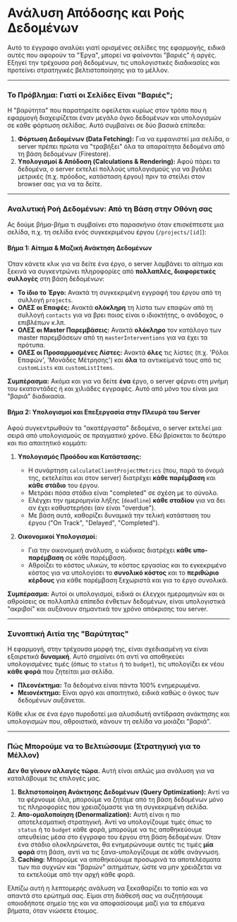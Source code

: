 # Ανάλυση Απόδοσης και Ροής Δεδομένων

Αυτό το έγγραφο αναλύει γιατί ορισμένες σελίδες της εφαρμογής, ειδικά αυτές που αφορούν τα "Έργα", μπορεί να φαίνονται "βαριές" ή αργές. Εξηγεί την τρέχουσα ροή δεδομένων, τις υπολογιστικές διαδικασίες και προτείνει στρατηγικές βελτιστοποίησης για το μέλλον.

---

### Το Πρόβλημα: Γιατί οι Σελίδες Είναι "Βαριές";

Η "βαρύτητα" που παρατηρείτε οφείλεται κυρίως στον τρόπο που η εφαρμογή διαχειρίζεται έναν μεγάλο όγκο δεδομένων και υπολογισμών σε κάθε φόρτωση σελίδας. Αυτό συμβαίνει σε δύο βασικά επίπεδα:

1.  **Φόρτωση Δεδομένων (Data Fetching):** Για να εμφανιστεί μια σελίδα, ο server πρέπει πρώτα να "τραβήξει" όλα τα απαραίτητα δεδομένα από τη βάση δεδομένων (Firestore).
2.  **Υπολογισμοί & Απόδοση (Calculations & Rendering):** Αφού πάρει τα δεδομένα, ο server εκτελεί πολλούς υπολογισμούς για να βγάλει μετρικές (π.χ. πρόοδος, κατάσταση έργου) πριν τα στείλει στον browser σας για να τα δείτε.

---

### Αναλυτική Ροή Δεδομένων: Από τη Βάση στην Οθόνη σας

Ας δούμε βήμα-βήμα τι συμβαίνει στο παρασκήνιο όταν επισκέπτεστε μια σελίδα, π.χ. τη σελίδα ενός συγκεκριμένου έργου (`/projects/[id]`):

#### Βήμα 1: Αίτημα & Μαζική Ανάκτηση Δεδομένων

Όταν κάνετε κλικ για να δείτε ένα έργο, ο server λαμβάνει το αίτημα και ξεκινά να συγκεντρώνει πληροφορίες από **πολλαπλές, διαφορετικές συλλογές** στη βάση δεδομένων:

*   **Το ίδιο το Έργο:** Ανακτά τη συγκεκριμένη εγγραφή του έργου από τη συλλογή `projects`.
*   **ΟΛΕΣ οι Επαφές:** Ανακτά **ολόκληρη** τη λίστα των επαφών από τη συλλογή `contacts` για να βρει ποιος είναι ο ιδιοκτήτης, ο ανάδοχος, ο επιβλέπων κ.λπ.
*   **ΟΛΕΣ οι Master Παρεμβάσεις:** Ανακτά **ολόκληρο** τον κατάλογο των master παρεμβάσεων από τη `masterInterventions` για να έχει τα πρότυπα.
*   **ΟΛΕΣ οι Προσαρμοσμένες Λίστες:** Ανακτά **όλες** τις λίστες (π.χ. 'Ρόλοι Επαφών', 'Μονάδες Μέτρησης') και **όλα** τα αντικείμενά τους από τις `customLists` και `customListItems`.

**Συμπέρασμα:** Ακόμα και για να δείτε **ένα** έργο, ο server φέρνει στη μνήμη του εκατοντάδες ή και χιλιάδες εγγραφές. Αυτό από μόνο του είναι μια "βαριά" διαδικασία.

#### Βήμα 2: Υπολογισμοί και Επεξεργασία στην Πλευρά του Server

Αφού συγκεντρωθούν τα "ακατέργαστα" δεδομένα, ο server εκτελεί μια σειρά από υπολογισμούς σε πραγματικό χρόνο. Εδώ βρίσκεται το δεύτερο και πιο απαιτητικό κομμάτι:

1.  **Υπολογισμός Προόδου και Κατάστασης:**
    *   Η συνάρτηση `calculateClientProjectMetrics` (που, παρά το όνομά της, εκτελείται και στον server) διατρέχει **κάθε παρέμβαση** και **κάθε στάδιο** του έργου.
    *   Μετράει πόσα στάδια είναι "completed" σε σχέση με το σύνολο.
    *   Ελέγχει την ημερομηνία λήξης (`deadline`) **κάθε σταδίου** για να δει αν έχει καθυστερήσει (αν είναι "overdue").
    *   Με βάση αυτά, καθορίζει δυναμικά την τελική κατάσταση του έργου ("On Track", "Delayed", "Completed").

2.  **Οικονομικοί Υπολογισμοί:**
    *   Για την οικονομική ανάλυση, ο κώδικας διατρέχει **κάθε υπο-παρέμβαση** σε κάθε παρέμβαση.
    *   Αθροίζει το κόστος υλικών, το κόστος εργασίας και το εγκεκριμένο κόστος για να υπολογίσει το **συνολικό κόστος** και το **περιθώριο κέρδους** για κάθε παρέμβαση ξεχωριστά και για το έργο συνολικά.

**Συμπέρασμα:** Αυτοί οι υπολογισμοί, ειδικά οι έλεγχοι ημερομηνιών και οι αθροίσεις σε πολλαπλά επίπεδα ένθετων δεδομένων, είναι υπολογιστικά "ακριβοί" και αυξάνουν σημαντικά τον χρόνο απόκρισης του server.

---

### Συνοπτική Αιτία της "Βαρύτητας"

Η εφαρμογή, στην τρέχουσα μορφή της, είναι σχεδιασμένη να είναι εξαιρετικά **δυναμική**. Αυτό σημαίνει ότι αντί να αποθηκεύει υπολογισμένες τιμές (όπως το `status` ή το `budget`), τις υπολογίζει εκ νέου **κάθε φορά** που ζητείται μια σελίδα.

*   **Πλεονέκτημα:** Τα δεδομένα είναι πάντα 100% ενημερωμένα.
*   **Μειονέκτημα:** Είναι αργό και απαιτητικό, ειδικά καθώς ο όγκος των δεδομένων αυξάνεται.

Κάθε κλικ σε ένα έργο πυροδοτεί μια αλυσιδωτή αντίδραση ανάκτησης και υπολογισμών που, αθροιστικά, κάνουν τη σελίδα να μοιάζει "βαριά".

---

### Πώς Μπορούμε να το Βελτιώσουμε (Στρατηγική για το Μέλλον)

**Δεν θα γίνουν αλλαγές τώρα.** Αυτή είναι απλώς μια ανάλυση για να καταλάβουμε τις επιλογές μας.

1.  **Βελτιστοποίηση Ανάκτησης Δεδομένων (Query Optimization):** Αντί να τα φέρνουμε όλα, μπορούμε να ζητάμε από τη βάση δεδομένων μόνο τις πληροφορίες που χρειαζόμαστε για τη συγκεκριμένη σελίδα.
2.  **Απο-ομαλοποίηση (Denormalization):** Αυτή είναι η πιο αποτελεσματική στρατηγική. Αντί να υπολογίζουμε τιμές όπως το `status` ή το `budget` κάθε φορά, μπορούμε να τις αποθηκεύουμε απευθείας μέσα στο έγγραφο του έργου στη βάση δεδομένων. Όταν ένα στάδιο ολοκληρώνεται, θα ενημερώνουμε αυτές τις τιμές **μία φορά** στη βάση, αντί να τις ξανα-υπολογίζουμε σε κάθε ανάγνωση.
3.  **Caching:** Μπορούμε να αποθηκεύουμε προσωρινά τα αποτελέσματα των πιο συχνών και "βαριών" αιτημάτων, ώστε να μην χρειάζεται να τα εκτελούμε από την αρχή κάθε φορά.

Ελπίζω αυτή η λεπτομερής ανάλυση να ξεκαθαρίζει το τοπίο και να απαντά στο ερώτημά σας. Είμαι στη διάθεσή σας να συζητήσουμε οποιοδήποτε σημείο της και να αποφασίσουμε μαζί για τα επόμενα βήματα, όταν νιώσετε έτοιμος.